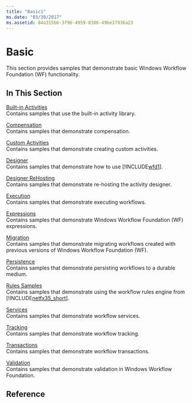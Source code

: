 ```yaml
---
title: "Basic1"
ms.date: "03/30/2017"
ms.assetid: 84a315b6-3f96-4959-8306-49be37936a23
---
```

# Basic
This section provides samples that demonstrate basic Windows Workflow Foundation (WF) functionality.  
  
## In This Section  
 [Built-in Activities](../../../../docs/framework/windows-workflow-foundation/samples/built-in-activities.md)  
 Contains samples that use the built-in activity library.  
  
 [Compensation](../../../../docs/framework/windows-workflow-foundation/samples/compensation-samples.md)  
 Contains samples that demonstrate compensation.  
  
 [Custom Activities](../../../../docs/framework/windows-workflow-foundation/samples/custom-activities.md)  
 Contains samples that demonstrate creating custom activities.  
  
 [Designer](../../../../docs/framework/windows-workflow-foundation/samples/designer.md)  
 Contains samples that demonstrate how to use [!INCLUDE[wfd1](../../../../includes/wfd1-md.md)].  
  
 [Designer ReHosting](../../../../docs/framework/windows-workflow-foundation/samples/designer-rehosting.md)  
 Contains samples that demonstrate re-hosting the activity designer.  
  
 [Execution](../../../../docs/framework/windows-workflow-foundation/samples/execution.md)  
 Contains samples that demonstrate executing workflows.  
  
 [Expressions](../../../../docs/framework/windows-workflow-foundation/samples/expressions.md)  
 Contains samples that demonstrate Windows Workflow Foundation (WF) expressions.  
  
 [Migration](../../../../docs/framework/windows-workflow-foundation/samples/migration.md)  
 Contains samples that demonstrate migrating workflows created with previous versions of Windows Workflow Foundation (WF).  
  
 [Persistence](../../../../docs/framework/windows-workflow-foundation/samples/persistence.md)  
 Contains samples that demonstrate persisting workflows to a durable medium.  
  
 [Rules Samples](../../../../docs/framework/windows-workflow-foundation/samples/rules-samples.md)  
 Contains samples that demonstrate using the workflow rules engine from [!INCLUDE[netfx35_short](../../../../includes/netfx35-short-md.md)].  
  
 [Services](../../../../docs/framework/windows-workflow-foundation/samples/services.md)  
 Contains samples that demonstrate workflow services.  
  
 [Tracking](../../../../docs/framework/windows-workflow-foundation/samples/tracking.md)  
 Contains samples that demonstrate workflow tracking.  
  
 [Transactions](../../../../docs/framework/windows-workflow-foundation/samples/transactions.md)  
 Contains samples that demonstrate workflow transactions.  
  
 [Validation](../../../../docs/framework/windows-workflow-foundation/samples/validation.md)  
 Contains samples that demonstrate validation in Windows Workflow Foundation.  
  
## Reference
